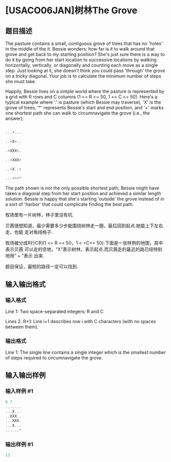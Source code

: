 # [USACO06JAN]树林The Grove

## 题目描述

The pasture contains a small, contiguous grove of trees that has no 'holes' in the middle of the it. Bessie wonders: how far is it to walk around that grove and get back to my starting position? She's just sure there is a way to do it by going from her start location to successive locations by walking horizontally, vertically, or diagonally and counting each move as a single step. Just looking at it, she doesn't think you could pass 'through' the grove on a tricky diagonal. Your job is to calculate the minimum number of steps she must take.

Happily, Bessie lives on a simple world where the pasture is represented by a grid with R rows and C columns (1 <= R <= 50, 1 <= C <= 50). Here's a typical example where '.' is pasture (which Bessie may traverse), 'X' is the grove of trees, '\*' represents Bessie's start and end position, and '+' marks one shortest path she can walk to circumnavigate the grove (i.e., the answer):

```cpp

...+...

..+X+..

.+XXX+.

..+XXX+

..+X..+

...+++*

```

The path shown is not the only possible shortest path; Bessie might have taken a diagonal step from her start position and achieved a similar length solution. Bessie is happy that she's starting 'outside' the grove instead of in a sort of 'harbor' that could complicate finding the best path.

牧场里有一片树林，林子里没有坑.

贝茜很想知道，最少需要多少步能围绕树林走一圈，最后回到起点.她能上下左右走，也能 走对角线格子.

牧场被分成R行C列(1 <= R =< 50，1 < =C<= 50).下面是一张样例的地图，其中表示贝茜 可以走的空地，“X”表示树林，表示起点.而贝茜走的最近的路已经特别地用“ + ”表示 出来.

题目保证，最短的路径一定可以找到.

## 输入输出格式

### 输入格式

Line 1: Two space-separated integers: R and C

Lines 2..R+1: Line i+1 describes row i with C characters (with no spaces between them).

### 输出格式

Line 1: The single line contains a single integer which is the smallest number of steps required to circumnavigate the grove.

## 输入输出样例

### 输入样例 #1

```cpp
6 7
.......
...X...
..XXX..
...XXX.
...X...
......*
```


### 输出样例 #1

```cpp
13
```


